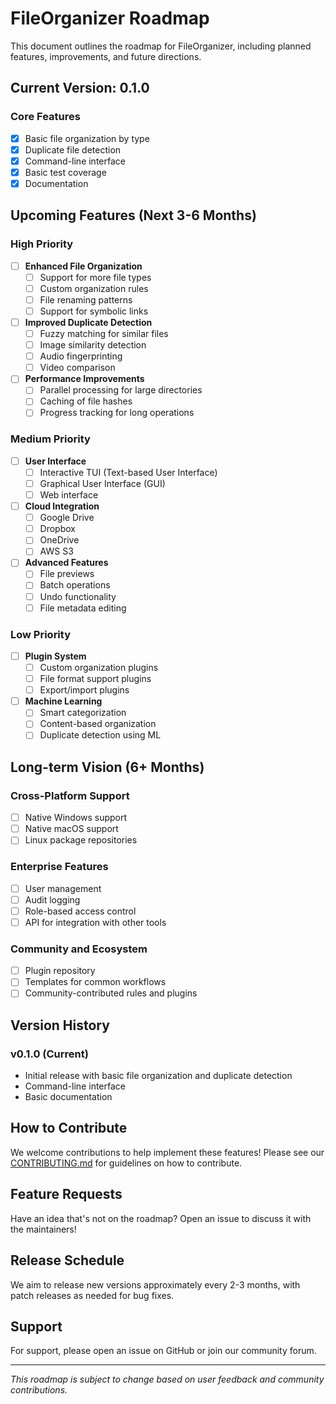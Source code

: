 # FileOrganizer Roadmap

This document outlines the roadmap for FileOrganizer, including planned features, improvements, and future directions.

## Current Version: 0.1.0

### Core Features

- [x] Basic file organization by type
- [x] Duplicate file detection
- [x] Command-line interface
- [x] Basic test coverage
- [x] Documentation

## Upcoming Features (Next 3-6 Months)

### High Priority

- [ ] **Enhanced File Organization**
  - [ ] Support for more file types
  - [ ] Custom organization rules
  - [ ] File renaming patterns
  - [ ] Support for symbolic links

- [ ] **Improved Duplicate Detection**
  - [ ] Fuzzy matching for similar files
  - [ ] Image similarity detection
  - [ ] Audio fingerprinting
  - [ ] Video comparison

- [ ] **Performance Improvements**
  - [ ] Parallel processing for large directories
  - [ ] Caching of file hashes
  - [ ] Progress tracking for long operations

### Medium Priority

- [ ] **User Interface**
  - [ ] Interactive TUI (Text-based User Interface)
  - [ ] Graphical User Interface (GUI)
  - [ ] Web interface

- [ ] **Cloud Integration**
  - [ ] Google Drive
  - [ ] Dropbox
  - [ ] OneDrive
  - [ ] AWS S3

- [ ] **Advanced Features**
  - [ ] File previews
  - [ ] Batch operations
  - [ ] Undo functionality
  - [ ] File metadata editing

### Low Priority

- [ ] **Plugin System**
  - [ ] Custom organization plugins
  - [ ] File format support plugins
  - [ ] Export/import plugins

- [ ] **Machine Learning**
  - [ ] Smart categorization
  - [ ] Content-based organization
  - [ ] Duplicate detection using ML

## Long-term Vision (6+ Months)

### Cross-Platform Support
- [ ] Native Windows support
- [ ] Native macOS support
- [ ] Linux package repositories

### Enterprise Features
- [ ] User management
- [ ] Audit logging
- [ ] Role-based access control
- [ ] API for integration with other tools

### Community and Ecosystem
- [ ] Plugin repository
- [ ] Templates for common workflows
- [ ] Community-contributed rules and plugins

## Version History

### v0.1.0 (Current)

- Initial release with basic file organization and duplicate detection
- Command-line interface
- Basic documentation

## How to Contribute

We welcome contributions to help implement these features! Please see our [CONTRIBUTING.md](CONTRIBUTING.md) for guidelines on how to contribute.

## Feature Requests

Have an idea that's not on the roadmap? Open an issue to discuss it with the maintainers!

## Release Schedule

We aim to release new versions approximately every 2-3 months, with patch releases as needed for bug fixes.

## Support

For support, please open an issue on GitHub or join our community forum.

---

*This roadmap is subject to change based on user feedback and community contributions.*
